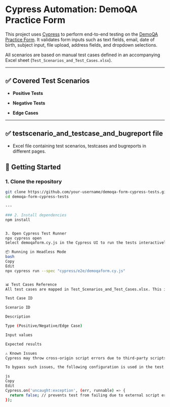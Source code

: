 #  Cypress Automation: DemoQA Practice Form

This project uses [Cypress](https://www.cypress.io/) to perform end-to-end testing on the [DemoQA Practice Form](https://demoqa.com/automation-practice-form). It validates form inputs such as text fields, email, date of birth, subject input, file upload, address fields, and dropdown selections.  

All scenarios are based on manual test cases defined in an accompanying Excel sheet (`Test_Scenarios_and_Test_Cases.xlsx`).

---


## ✅ Covered Test Scenarios

- **Positive Tests**
  
- **Negative Tests**

- **Edge Cases**


---

## ✅ testscenario_and_testcase_and_bugreport file
 - Excel file containing test scenarios, testcases and bugreports in different pages.

## 🚀 Getting Started

### 1. Clone the repository

```bash
git clone https://github.com/your-username/demoqa-form-cypress-tests.git
cd demoqa-form-cypress-tests

---

### 2. Install dependencies
npm install


3. Open Cypress Test Runner
npx cypress open
Select demoqaform.cy.js in the Cypress UI to run the tests interactively.

📦 Running in Headless Mode
bash
Copy
Edit
npx cypress run --spec "cypress/e2e/demoqaform.cy.js"


📊 Test Cases Reference
All test cases are mapped in Test_Scenarios_and_Test_Cases.xlsx. This includes:

Test Case ID

Scenario ID

Description

Type (Positive/Negative/Edge Case)

Input values

Expected results

⚠️ Known Issues
Cypress may throw cross-origin script errors due to third-party scripts.

To bypass such issues, the following configuration is used in the test file:

js
Copy
Edit
Cypress.on('uncaught:exception', (err, runnable) => {
  return false; // prevents test from failing due to external script errors
});
